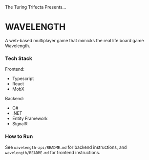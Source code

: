 The Turing Trifecta Presents...
# WAVELENGTH

A web-based multiplayer game that mimicks the real life board game Wavelength.

### Tech Stack

Frontend:
- Typescript
- React
- MobX

Backend:
- C#
- .NET
- Entity Framework
- SignalR

### How to Run

See `wavelength-api/README.md` for backend instructions, and `wavelength/README.md` for frontend instructions.
